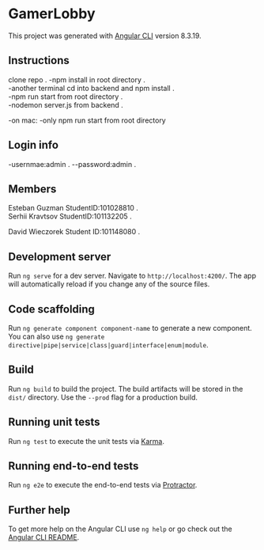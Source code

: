 # GamerLobby

This project was generated with [Angular CLI](https://github.com/angular/angular-cli) version 8.3.19.

## Instructions
clone repo . 
-npm install in root directory .    
-another terminal cd into backend and npm install .      
-npm run start from root directory .  
-nodemon server.js from backend .  

-on mac:
-only npm run start from root directory

## Login info
-usernmae:admin . 
--password:admin . 

## Members

Esteban Guzman StudentID:101028810 .  
Serhii Kravtsov StudentID:101132205 . 

David Wieczorek Student ID:101148080 .



## Development server

Run `ng serve` for a dev server. Navigate to `http://localhost:4200/`. The app will automatically reload if you change any of the source files.

## Code scaffolding

Run `ng generate component component-name` to generate a new component. You can also use `ng generate directive|pipe|service|class|guard|interface|enum|module`.

## Build

Run `ng build` to build the project. The build artifacts will be stored in the `dist/` directory. Use the `--prod` flag for a production build.

## Running unit tests

Run `ng test` to execute the unit tests via [Karma](https://karma-runner.github.io).

## Running end-to-end tests

Run `ng e2e` to execute the end-to-end tests via [Protractor](http://www.protractortest.org/).

## Further help

To get more help on the Angular CLI use `ng help` or go check out the [Angular CLI README](https://github.com/angular/angular-cli/blob/master/README.md).
